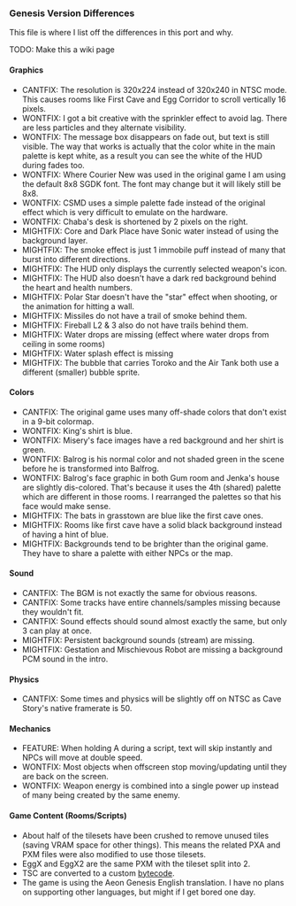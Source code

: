 ### Genesis Version Differences
This file is where I list off the differences in this port and why.

TODO: Make this a wiki page

#### Graphics
 - CANTFIX: The resolution is 320x224 instead of 320x240 in NTSC mode. This causes rooms like First Cave and Egg Corridor to scroll vertically 16 pixels.
 - WONTFIX: I got a bit creative with the sprinkler effect to avoid lag. There are less particles and they alternate visibility.
 - WONTFIX: The message box disappears on fade out, but text is still visible. The way that works is actually that the color white in the main palette is kept white, as a result you can see the white of the HUD during fades too.
 - WONTFIX: Where Courier New was used in the original game I am using the default 8x8 SGDK font. The font may change but it will likely still be 8x8.
 - WONTFIX: CSMD uses a simple palette fade instead of the original effect which is very difficult to emulate on the hardware.
 - WONTFIX: Chaba's desk is shortened by 2 pixels on the right.
 - MIGHTFIX: Core and Dark Place have Sonic water instead of using the background layer.
 - MIGHTFIX: The smoke effect is just 1 immobile puff instead of many that burst into different directions.
 - MIGHTFIX: The HUD only displays the currently selected weapon's icon.
 - MIGHTFIX: The HUD also doesn't have a dark red background behind the heart and health numbers.
 - MIGHTFIX: Polar Star doesn't have the "star" effect when shooting, or the animation for hitting a wall.
 - MIGHTFIX: Missiles do not have a trail of smoke behind them.
 - MIGHTFIX: Fireball L2 & 3 also do not have trails behind them.
 - MIGHTFIX: Water drops are missing (effect where water drops from ceiling in some rooms)
 - MIGHTFIX: Water splash effect is missing
 - MIGHTFIX: The bubble that carries Toroko and the Air Tank both use a different (smaller) bubble sprite.

#### Colors
 - CANTFIX: The original game uses many off-shade colors that don't exist in a 9-bit colormap.
 - WONTFIX: King's shirt is blue.
 - WONTFIX: Misery's face images have a red background and her shirt is green.
 - WONTFIX: Balrog is his normal color and not shaded green in the scene before he is transformed into Balfrog.
 - WONTFIX: Balrog's face graphic in both Gum room and Jenka's house are slightly dis-colored. That's because it uses the 4th (shared) palette which are different in those rooms. I rearranged the palettes so that his face would make sense.
 - MIGHTFIX: The bats in grasstown are blue like the first cave ones.
 - MIGHTFIX: Rooms like first cave have a solid black background instead of having a hint of blue.
 - MIGHTFIX: Backgrounds tend to be brighter than the original game. They have to share a palette with either NPCs or the map.

#### Sound
 - CANTFIX: The BGM is not exactly the same for obvious reasons.
 - CANTFIX: Some tracks have entire channels/samples missing because they wouldn't fit.
 - CANTFIX: Sound effects should sound almost exactly the same, but only 3 can play at once.
 - MIGHTFIX: Persistent background sounds (stream) are missing.
 - MIGHTFIX: Gestation and Mischievous Robot are missing a background PCM sound in the intro.
 
#### Physics
 - CANTFIX: Some times and physics will be slightly off on NTSC as Cave Story's native framerate is 50.

#### Mechanics
 - FEATURE: When holding A during a script, text will skip instantly and NPCs will move at double speed.
 - WONTFIX: Most objects when offscreen stop moving/updating until they are back on the screen.
 - WONTFIX: Weapon energy is combined into a single power up instead of many being created by the same enemy.

#### Game Content (Rooms/Scripts)
 - About half of the tilesets have been crushed to remove unused tiles (saving VRAM space for other things). This means the related PXA and PXM files were also modified to use those tilesets.
 - EggX and EggX2 are the same PXM with the tileset split into 2.
 - TSC are converted to a custom [bytecode](../tools/tscomp/tscomp.c).
 - The game is using the Aeon Genesis English translation. I have no plans on supporting other languages, but might if I get bored one day.

